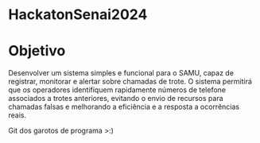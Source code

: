 <h1>HackatonSenai2024</h1>
<h1>Objetivo</h1>
<p>Desenvolver um sistema simples e funcional para o SAMU, capaz de registrar, monitorar e alertar sobre chamadas de trote. O sistema permitirá que os operadores identifiquem rapidamente números de telefone associados a trotes anteriores, evitando o envio de recursos para chamadas falsas e melhorando a eficiência e a resposta a ocorrências reais.</p>

<p>Git dos garotos de programa >:)</p>


